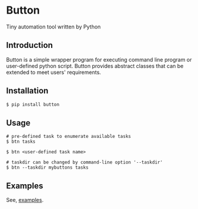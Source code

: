 # Button
Tiny automation tool written by Python

## Introduction
Button is a simple wrapper program for executing command line program or user-defined python script. Button provides abstract classes that can be extended to meet users' requirements.

## Installation
```bash
$ pip install button
```

## Usage
```
# pre-defined task to enumerate available tasks
$ btn tasks

$ btn <user-defined task name>

# taskdir can be changed by command-line option '--taskdir'
$ btn --taskdir mybuttons tasks
```

## Examples
See, [examples](examples).
